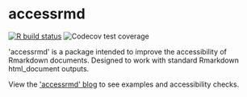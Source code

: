 # accessrmd

<!-- badges: start -->
[![R build status](https://github.com/datasciencecampus/accessrmd/workflows/R-CMD-check/badge.svg)](https://github.com/datasciencecampus/accessrmd/actions)
![Codecov test coverage](https://codecov.io/gh/datasciencecampus/accessrmd/branch/main/graph/badge.svg)
<!-- badges: end -->

'accessrmd' is a package intended to improve the accessibility of
Rmarkdown documents. Designed to work with standard Rmarkdown html_document
outputs. 

View the ['accessrmd' blog](https://r-leyshon.github.io/access_rmd_docs/) to see
examples and accessibility checks.
